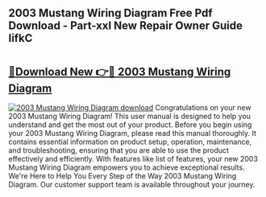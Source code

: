 ## 2003 Mustang Wiring Diagram Free Pdf Download - Part-xxI New Repair Owner Guide IifkC

# <h2><a href="http://dfqz9sq.blite.top/?on=2003+Mustang+Wiring+Diagram">🔗Download New 👉🔴 2003 Mustang Wiring Diagram</a></h2>

[![2003 Mustang Wiring Diagram download](https://i.imgur.com/lujVjoI.png)](http://dfqz9sq.blite.top/?on=2003+Mustang+Wiring+Diagram)
Congratulations on your new 2003 Mustang Wiring Diagram! This user manual is designed to help you understand and get the most out of your product. Before you begin using your 2003 Mustang Wiring Diagram, please read this manual thoroughly. It contains essential information on product setup, operation, maintenance, and troubleshooting, ensuring that you are able to use the product effectively and efficiently. With features like list of features, your new 2003 Mustang Wiring Diagram empowers you to achieve exceptional results. We're Here to Help You Every Step of the Way 2003 Mustang Wiring Diagram. Our customer support team is available throughout your journey.
